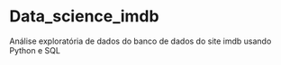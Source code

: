 # Data_science_imdb
 Análise exploratória de dados do banco de dados do site imdb usando Python e SQL
